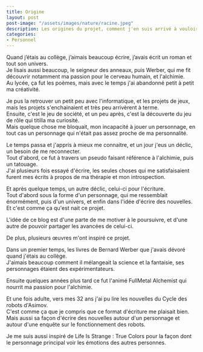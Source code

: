 ```yaml
---
title: Origine  
layout: post  
post-image: "/assets/images/nature/racine.jpeg"  
description: Les origines du projet, comment j'en suis arrivé à vouloir écrire.
categories:   
- Personnel  
---
```


Quand j’étais au collège, j’aimais beaucoup écrire, j’avais écrit un roman et tout son univers.  
Je lisais aussi beaucoup, le seigneur des anneaux, puis Werber, qui me fit découvrir notamment ma passion pour le cerveau humain, et l'alchimie.  
Au lycée, ça fut les poèmes, mais avec le temps j'ai abandonné petit à petit ma créativité. 

Je pus la retrouver un petit peu avec l'informatique, et les projets de jeux, mais les projets s'enchainaient et très peu arrivèrent à terme.  
Ensuite, c'est le jeu de société, et un peu après, c'est la découverte du jeu de rôle qui titilla ma curiosité.  
Mais quelque chose me bloquait, mon incapacité à jouer un personnage, en tout cas un personnage qui n'était pas assez proche de ma personnalité. 

Le temps passa et j'appris à mieux me connaitre, et un jour j'eus un déclic, un besoin de me reconnecter.  
Tout d'abord, ce fut à travers un pseudo faisant référence à l'alchimie, puis un tatouage.  
J'ai plusieurs fois essayé d'écrire, les seules choses qui me satisfaisaient furent mes écrits à propos de ma thérapie et mon introspection. 

Et après quelque temps, un autre déclic, celui-ci pour l'écriture.  
Tout d'abord sous la forme d'un personnage, qui me ressemblait énormément, puis d'un univers, et enfin dans l'idée d'écrire des nouvelles.  
Et c'est comme ça qu'est nait ce projet.

L'idée de ce blog est d'une parte de me motiver à le poursuivre, et d'une autre de pouvoir partager les avancées de celui-ci.

De plus, plusieurs œuvres m'ont inspiré ce projet.  
  
Dans un premier temps, les livres de Bernard Werber que j'avais dévoré quand j'étais au collège.  
J'aimais beaucoup comment il mélangeait la science et la fantaisie, ses personnages étaient des expérimentateurs.  
  
Ensuite quelques années plus tard ce fut l'animé FullMetal Alchemist qui nourrit ma passion pour l'alchimie.  
  
Et une fois adulte, vers mes 32 ans j'ai pu lire les nouvelles du Cycle des robots d'Asimov.  
C'est comme ça que je compris que ce format d'écriture me plaisait bien.  
Mais aussi sa façon d'écrire des nouvelles autour d'un personnage et autour d'une enquête sur le fonctionnement des robots.  
  
Je me suis aussi inspiré de Life Is Strange : True Colors pour la façon dont le personnage principal voir les émotions des autres personnes.  


